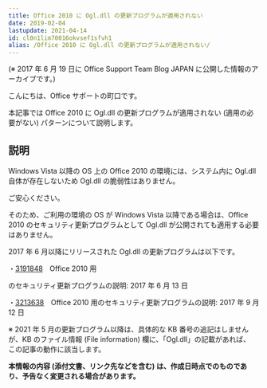 ```yaml
---
title: Office 2010 に Ogl.dll の更新プログラムが適用されない
date: 2019-02-04
lastupdate: 2021-04-14
id: cl0n1lim70016okvsef1sfvh1
alias: /Office 2010 に Ogl.dll の更新プログラムが適用されない/
---
```


(※ 2017 年 6 月 19 日に Office Support Team Blog JAPAN に公開した情報のアーカイブです。)

こんにちは、Office サポートの町口です。  

本記事では Office 2010 に Ogl.dll の更新プログラムが適用されない (適用の必要がない) パターンについて説明します。

  
  
  

**説明**
------

  

Windows Vista 以降の OS 上の Office 2010 の環境には、システム内に Ogl.dll 自体が存在しないため Ogl.dll の脆弱性はありません。  

ご安心ください。  

そのため、ご利用の環境の OS が Windows Vista 以降である場合は、Office 2010 のセキュリティ更新プログラムとして Ogl.dll が公開されても適用する必要はありません。

  

  

2017 年 6 月以降にリリースされた Ogl.dll の更新プログラムは以下です。

  

・[3191848](https://support.microsoft.com/ja-jp/help/3191848/descriptionofthesecurityupdateforoffice2010june13,2017)　Office 2010 用

のセキュリティ更新プログラムの説明: 2017 年 6 月 13 日  

・[3213638](https://support.microsoft.com/ja-jp/help/3213638/descriptionofthesecurityupdateforoffice2010september12-2017)　Office 2010 用のセキュリティ更新プログラムの説明: 2017 年 9 月 12 日

※ 2021 年 5 月の更新プログラム以降は、具体的な KB 番号の追記はしませんが、KB のファイル情報 (File information) 欄に、「Ogl.dll」の記載があれば、  
この記事の動作に該当します。  

  

  

**本情報の内容 (添付文書、リンク先などを含む) は、作成日時点でのものであり、予告なく変更される場合があります。**